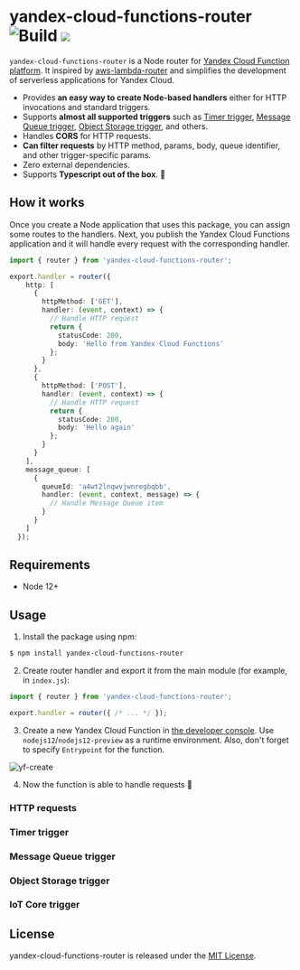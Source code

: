# yandex-cloud-functions-router ![Build](https://github.com/sergeyzwezdin/yandex-cloud-functions-router/workflows/Build/badge.svg) ![](https://img.shields.io/npm/v/yandex-cloud-functions-router)
`yandex-cloud-functions-router` is a Node router for [Yandex Cloud Function platform](https://cloud.yandex.com/docs/functions/). It inspired by [aws-lambda-router](https://github.com/spring-media/aws-lambda-router) and simplifies the development of serverless applications for Yandex Cloud.

* Provides **an easy way to create Node-based handlers** either for HTTP invocations and standard triggers.
* Supports **almost all supported triggers** such as [Timer trigger](https://cloud.yandex.com/docs/functions/concepts/trigger/timer), [Message Queue trigger](https://cloud.yandex.com/docs/functions/concepts/trigger/ymq-trigger), [Object Storage trigger](https://cloud.yandex.com/docs/functions/concepts/trigger/os-trigger), and others.
* Handles **CORS** for HTTP requests.
* **Can filter requests** by HTTP method, params, body, queue identifier, and other trigger-specific params.
* Zero external dependencies.
* Supports **Typescript out of the box**. 🤘

## How it works

Once you create a Node application that uses this package, you can assign some routes to the handlers. Next, you publish the Yandex Cloud Functions application and it will handle every request with the corresponding handler.

```typescript
import { router } from 'yandex-cloud-functions-router';

export.handler = router({
    http: [
      {
        httpMethod: ['GET'],
        handler: (event, context) => {
          // Handle HTTP request
          return {
            statusCode: 200,
            body: 'Hello from Yandex Cloud Functions'
          };
        }
      },
      {
        httpMethod: ['POST'],
        handler: (event, context) => {
          // Handle HTTP request
          return {
            statusCode: 200,
            body: 'Hello again'
          };
        }
      }
    ],
    message_queue: [
      {
        queueId: 'a4wt2lnqwvjwnregbqbb',
        handler: (event, context, message) => {
          // Handle Message Queue item
        }
      }
    ]
  });
```

## Requirements

* Node 12+

## Usage

1. Install the package using npm:
```bash
$ npm install yandex-cloud-functions-router
```

2. Create router handler and export it from the main module (for example, in `index.js`):
```typescript
import { router } from 'yandex-cloud-functions-router';

export.handler = router({ /* ... */ });
```

3. Create a new Yandex Cloud Function in [the developer console](https://console.cloud.yandex.com/). Use `nodejs12`/`nodejs12-preview` as a runtime environment. Also, don't forget to specify `Entrypoint` for the function.

![yf-create](https://user-images.githubusercontent.com/800755/84101085-a744bb00-aa26-11ea-9ff4-3b80affca6c7.png)

4. Now the function is able to handle requests 🎉

### HTTP requests

### Timer trigger

### Message Queue trigger

### Object Storage trigger

### IoT Core trigger

## License

yandex-cloud-functions-router is released under the [MIT License](https://github.com/sergeyzwezdin/yandex-cloud-functions-router/blob/master/LICENSE).
